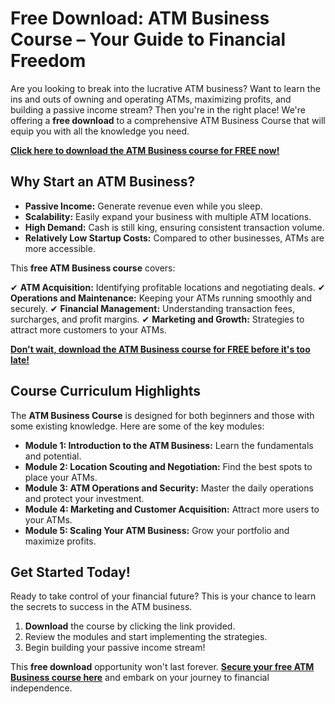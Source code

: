 # Free Download: ATM Business Course – Your Guide to Financial Freedom

Are you looking to break into the lucrative ATM business? Want to learn the ins and outs of owning and operating ATMs, maximizing profits, and building a passive income stream? Then you're in the right place! We're offering a **free download** to a comprehensive ATM Business Course that will equip you with all the knowledge you need.

[**Click here to download the ATM Business course for FREE now!**](https://udemywork.com/atm-business-course)

## Why Start an ATM Business?

*   **Passive Income:** Generate revenue even while you sleep.
*   **Scalability:** Easily expand your business with multiple ATM locations.
*   **High Demand:** Cash is still king, ensuring consistent transaction volume.
*   **Relatively Low Startup Costs:** Compared to other businesses, ATMs are more accessible.

This **free ATM Business course** covers:

✔ **ATM Acquisition:** Identifying profitable locations and negotiating deals.
✔ **Operations and Maintenance:** Keeping your ATMs running smoothly and securely.
✔ **Financial Management:** Understanding transaction fees, surcharges, and profit margins.
✔ **Marketing and Growth:** Strategies to attract more customers to your ATMs.

[**Don't wait, download the ATM Business course for FREE before it's too late!**](https://udemywork.com/atm-business-course)

## Course Curriculum Highlights

The **ATM Business Course** is designed for both beginners and those with some existing knowledge. Here are some of the key modules:

*   **Module 1: Introduction to the ATM Business:** Learn the fundamentals and potential.
*   **Module 2: Location Scouting and Negotiation:** Find the best spots to place your ATMs.
*   **Module 3: ATM Operations and Security:** Master the daily operations and protect your investment.
*   **Module 4: Marketing and Customer Acquisition:** Attract more users to your ATMs.
*   **Module 5: Scaling Your ATM Business:** Grow your portfolio and maximize profits.

## Get Started Today!

Ready to take control of your financial future? This is your chance to learn the secrets to success in the ATM business.

1.  **Download** the course by clicking the link provided.
2.  Review the modules and start implementing the strategies.
3.  Begin building your passive income stream!

This **free download** opportunity won't last forever. **[Secure your free ATM Business course here](https://udemywork.com/atm-business-course)** and embark on your journey to financial independence.
